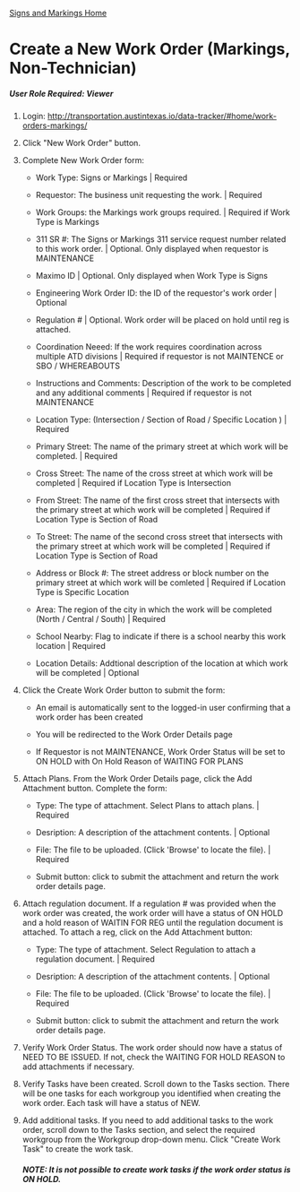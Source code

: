 [Signs and Markings Home](https://github.com/cityofaustin/data-tracker-guides/tree/master/signsmarkings)

#  Create a New Work Order (Markings, Non-Technician)
##### User Role Required: Viewer

1. Login: http://transportation.austintexas.io/data-tracker/#home/work-orders-markings/
2. Click "New Work Order" button.
3. Complete New Work Order form:
    - Work Type: Signs or Markings | Required
    
    - Requestor: The business unit requesting the work.  | Required
    
    - Work Groups: the Markings work groups required. | Required if Work Type is Markings
    
    - 311 SR #: The Signs or Markings 311 service request number related to this work order. | Optional. Only displayed when requestor is MAINTENANCE
    
    - Maximo ID | Optional. Only displayed when Work Type is Signs
    
    - Engineering Work Order ID: the ID of the requestor's work order | Optional
    
    - Regulation # | Optional. Work order will be placed on hold until reg is attached.
    
    - Coordination Neeed: If the work requires coordination across multiple ATD divisions | Required if requestor is not MAINTENCE or SBO / WHEREABOUTS
    
    - Instructions and Comments: Description of the work to be completed and any additional comments | Required if requestor is not MAINTENANCE

    - Location Type: (Intersection / Section of Road / Specific Location ) | Required
    
    - Primary Street: The name of the primary street at which work will be completed. | Required
    
    - Cross Street: The name of the cross street at which work will be completed | Required if Location Type is Intersection
    
    - From Street: The name of the first cross street that intersects with the primary street at which work will be completed | Required if Location Type is Section of Road
    
    - To Street: The name of the second cross street that intersects with the primary street at which work will be completed | Required if Location Type is Section of Road

    - Address or Block #: The street address or block number on the primary street at which work will be comleted | Required if Location Type is Specific Location
    
    - Area: The region of the city in which the work will be completed (North / Central / South) | Required
    
    - School Nearby: Flag to indicate if there is a school nearby this work location | Required
    
    - Location Details: Addtional description of the location at which work will be completed | Optional

4. Click the Create Work Order button to submit the form:
    - An email is automatically sent to the logged-in user confirming that a work order has been created
    
    - You will be redirected to the Work Order Details page
    
    - If Requestor is not MAINTENANCE, Work Order Status will be set to ON HOLD with On Hold Reason of WAITING FOR PLANS

5. Attach Plans. From the Work Order Details page, click the Add Attachment button. Complete the form:
    - Type: The type of attachment. Select Plans to attach plans. | Required

    - Desription: A description of the attachment contents. | Optional

    - File: The file to be uploaded. (Click 'Browse' to locate the file). | Required

    - Submit button: click to submit the attachment and return the work order details page.

6. Attach regulation document. If a regulation # was provided when the work order was created, the work order will have  a status of ON HOLD and a hold reason of WAITIN FOR REG until the regulation document is attached. To attach a reg, click on the Add Attachment button:
    - Type: The type of attachment. Select Regulation to attach a regulation document. | Required
    
    - Desription: A description of the attachment contents. | Optional
    
    - File: The file to be uploaded. (Click 'Browse' to locate the file). | Required
    
    - Submit button: click to submit the attachment and return the work order details page.

7. Verify Work Order Status. The work order should now have a status of NEED TO BE ISSUED. If not, check the WAITING FOR HOLD REASON to add attachments if necessary.

8. Verify Tasks have been created. Scroll down to the Tasks section. There will be one tasks for each workgroup you identified when creating the work order. Each task will have a status of NEW.

9. Add additional tasks. If you need to add additional tasks to the work order, scroll down to the Tasks section, and select the required workgroup from the Workgroup drop-down menu. Click "Create Work Task" to create the work task.

    ##### NOTE: It is not possible to create work tasks if the work order status is ON HOLD.

